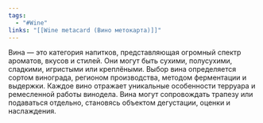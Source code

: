 ```yaml
---
tags:
  - "#Wine"
links: "[[Wine metacard (Вино метокарта)]]"
---
```

Вина — это категория напитков, представляющая огромный спектр ароматов, вкусов и стилей. Они могут быть сухими, полусухими, сладкими, игристыми или креплёными. Выбор вина определяется сортом винограда, регионом производства, методом ферментации и выдержки. Каждое вино отражает уникальные особенности терруара и ремесленной работы винодела. Вина могут сопровождать трапезу или подаваться отдельно, становясь объектом дегустации, оценки и наслаждения.